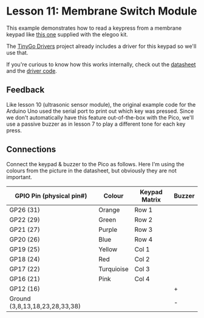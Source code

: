 # Lesson 11: Membrane Switch Module #

This example demonstrates how to read a keypress from a membrane keypad
like [this one](https://cdn.sparkfun.com/assets/f/f/a/5/0/DS-16038.pdf)
supplied with the elegoo kit.

The [TinyGo Drivers](https://pkg.go.dev/tinygo.org/x/drivers) project already
includes a driver for this keypad so we'll use that.

If you're curious to know how this works internally, check out the
[datasheet]((https://cdn.sparkfun.com/assets/f/f/a/5/0/DS-16038.pdf)) and the
[driver code](https://github.com/tinygo-org/drivers/blob/release/keypad4x4/keypad4x4.go).

## Feedback ##

Like lesson 10 (ultrasonic sensor module), the original example code for the Arduino Uno
used the serial port to print out which key was pressed. Since we don't automatically
have this feature out-of-the-box with the Pico, we'll use a passive buzzer as in lesson 7
to play a different tone for each key press.

## Connections ##

Connect the keypad & buzzer to the Pico as follows. Here I'm using the colours from
the picture in the datasheet, but obviously they are not important.

| GPIO Pin (physical pin#) | Colour | Keypad Matrix | Buzzer |
|-|-|-|-|
| GP26 (31) | Orange | Row 1 | |
| GP22 (29) | Green | Row 2 | |
| GP21 (27) | Purple | Row 3 | |
| GP20 (26) | Blue| Row 4 | |
| GP19 (25) | Yellow | Col 1 | |
| GP18 (24) | Red | Col 2 | |
| GP17 (22) | Turquioise | Col 3 | |
| GP16 (21) | Pink | Col 4 | |
| GP12 (16) | | | + |
| Ground (3,8,13,18,23,28,33,38) | | | - |
